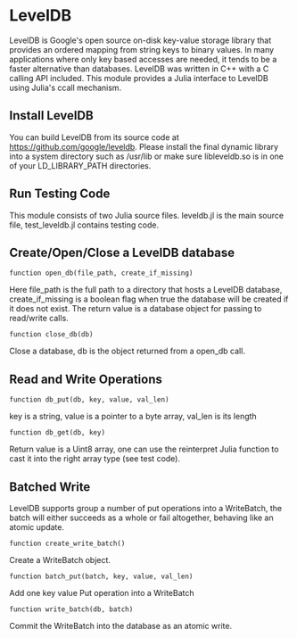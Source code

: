 # LevelDB

LevelDB is Google's open source on-disk key-value storage library that provides an ordered mapping from string keys to binary values. In many applications where only key based accesses are needed, it tends to be a faster alternative than databases.  LevelDB was written in C++ with a C calling API included. This module provides a Julia interface to LevelDB using Julia's  ccall mechanism.

## Install LevelDB

You can build LevelDB from its source code at https://github.com/google/leveldb. Please install the final dynamic library into a system directory such as /usr/lib or make sure libleveldb.so is in one of your LD_LIBRARY_PATH directories.


## Run Testing Code

This module consists of two Julia source files. leveldb.jl is the main source file, test_leveldb.jl contains testing code.


## Create/Open/Close a LevelDB database

```
function open_db(file_path, create_if_missing)
```

Here file_path is the full path to a directory that hosts a LevelDB database, create_if_missing is a boolean flag when true the database will be created if it does not exist.  The return value is a database object for passing to read/write calls.

```
function close_db(db)
```
Close a database, db is the object returned from a open_db call.


## Read and Write Operations

```
function db_put(db, key, value, val_len)
```
key is a string, value is a pointer to a byte array, val_len is its length

```
function db_get(db, key)
```

Return value is a Uint8 array, one can use the reinterpret Julia function to cast it into the right array type (see test code).


## Batched Write

LevelDB supports group a number of put operations into a WriteBatch, the batch will either succeeds as a whole or fail altogether, behaving like an atomic update.

```
function create_write_batch()
```

Create a WriteBatch object.

```
function batch_put(batch, key, value, val_len)
```

Add one key value Put operation into a WriteBatch

```
function write_batch(db, batch)
```

Commit the WriteBatch into the database as an atomic write.

